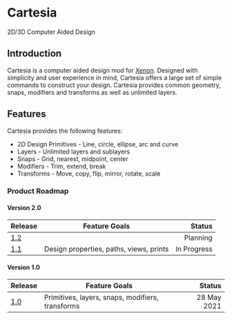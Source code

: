 # Cartesia
2D/3D Computer Aided Design

## Introduction
Cartesia is a computer aided design mod for [Xenon](https://www.avereon.com/product/xenon).
Designed with simplicity and user experience in mind, Cartesia offers a large 
set of simple commands to construct your design. Cartesia provides common 
geometry, snaps, modifiers and transforms as well as unlimited layers.

## Features
Cartesia provides the following features:
* 2D Design Primitives - Line, circle, ellipse, arc and curve
* Layers - Unlimited layers and sublayers
* Snaps - Grid, nearest, midpoint, center
* Modifiers - Trim, extend, break
* Transforms - Move, copy, flip, mirror, rotate, scale

### Product Roadmap

#### Version 2.0
| Release | Feature Goals | Status |
|---|---|---:|
|[1.2](https://github.com/avereon/xenon/milestone/3)| |Planning|
|[1.1](https://github.com/avereon/xenon/milestone/2)|Design properties, paths, views, prints|In Progress|

#### Version 1.0
| Release | Feature Goals | Status |
|---|---|---:|
|[1.0](https://github.com/avereon/xenon/milestone/1)|Primitives, layers, snaps, modifiers, transforms|28 May 2021|
